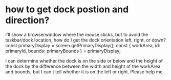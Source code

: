
# how to get dock postion and direction?

I'll show a browserwindow where the mouse clicks, but to avoid the taskbar/dock location, how do I get the dock orientation left, right, or down?
const primaryDisplay = screen.getPrimaryDisplay();
const { workArea, id: primaryId, bounds: primaryBounds } = primaryDisplay;

I can determine whether the dock is on the side or below and the height of the dock by the difference between the width and height of the workArea and bounds, but I can't tell whether it is on the left or right. Please help me

        